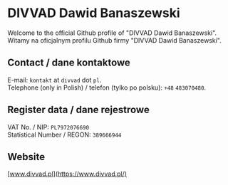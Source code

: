 # DIVVAD Dawid Banaszewski

Welcome to the official Github profile of "DIVVAD Dawid Banaszewski".  
Witamy na oficjalnym profilu Github firmy "DIVVAD Dawid Banaszewski".

## Contact / dane kontaktowe

E-mail: `kontakt` at `divvad` dot `pl`.  
Telephone (only in Polish) / telefon (tylko po polsku): `+48` `483070480`.

## Register data / dane rejestrowe

VAT No. / NIP: `PL7972076690`  
Statistical Number / REGON: `389666944`  

## Website

[www.divvad.pl](https://www.divvad.pl/)
